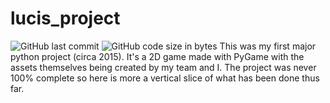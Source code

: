 # lucis_project
<img alt="GitHub last commit" src="https://img.shields.io/github/last-commit/SeanEvanss/lucis_project?style=plastic"> <img alt="GitHub code size in bytes" src="https://img.shields.io/github/languages/code-size/SeanEvanss/lucis_project?style=plastic">
This was my first major python project (circa 2015). It's a 2D game made with PyGame with the assets themselves being created by my team and I. 
The project was never 100% complete so here is more a vertical slice of what has been done thus far.
